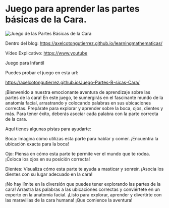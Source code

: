 # Juego para aprender las partes básicas de la Cara.


![Juego de las Partes Básicas de la Cara](https://axelcotongutierrez.github.io/learningmathematicas/assets/images//posts/0011JCuerpoHumano/J02CH.jpg)

Dentro del blog: https://axelcotongutierrez.github.io/learningmathematicas/

Vídeo Explicativo: https://www.youtube

Juego para Infantil

Puedes probar el juego en esta url:

https://axelcotongutierrez.github.io/Juego-Partes-B-sicas-Cara/


¡Bienvenido a nuestra emocionante aventura de aprendizaje sobre las partes de la cara! En este juego, te sumergirás en el fascinante mundo de la anatomía facial, arrastrando y colocando palabras en sus ubicaciones correctas. Prepárate para explorar y aprender sobre la boca, ojos, dientes y más. Para tener éxito, deberás asociar cada palabra con la parte correcta de la cara.

Aquí tienes algunas pistas para ayudarte:

Boca: Imagina cómo utilizas esta parte para hablar y comer. ¡Encuentra la ubicación exacta para la boca!

Ojo: Piensa en cómo esta parte te permite ver el mundo que te rodea. ¡Coloca los ojos en su posición correcta!

Dientes: Visualiza cómo esta parte te ayuda a masticar y sonreír. ¡Asocia los dientes con su lugar adecuado en la cara!

¡No hay límite en la diversión que puedes tener explorando las partes de la cara! Arrastra las palabras a las ubicaciones correctas y conviértete en un experto en la anatomía facial. ¡Listo para explorar, aprender y divertirte con las maravillas de la cara humana! ¡Que comience la aventura!








